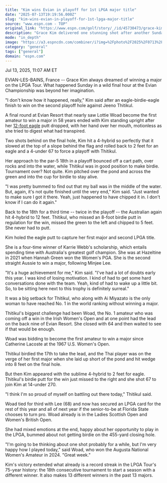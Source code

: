```yaml
---
title: "Kim wins Evian in playoff for 1st LPGA major title"
date: "2025-07-13T19:19:56.000Z"
slug: "kim-wins-evian-in-playoff-for-1st-lpga-major-title"
source: "www.espn.com - TOP"
original_link: "https://www.espn.com/golf/story/_/id/45730473/grace-kim-wins-evian-championship-playoff-1st-lpga-major"
description: "Grace Kim delivered one stunning shot after another Sunday in the Evian Championship to win her first major title."
mode: "in_depth"
image: "https://a3.espncdn.com/combiner/i?img=%2Fphoto%2F2025%2F0713%2Fr1518481_1296x729_16%2D9.jpg"
category: "general"
tags: ["general"]
domain: "espn.com"
---
```

<div id="readability-page-1" class="page"><div><div><p><span>Jul 13, 2025, 11:07 AM ET</span></p></div><p>EVIAN-LES-BAINS, France -- Grace Kim always dreamed of winning a major on the LPGA Tour. What happened Sunday in a wild final hour at the Evian Championship was beyond her imagination.</p><p>"I don't know how it happened, really," Kim said after an eagle-birdie-eagle finish to win on the second playoff hole against Jeeno Thitikul.</p><p>A final round at Evian Resort that nearly saw Lottie Woad become the first amateur to win a major in 58 years ended with Kim standing upright after her <a href="https://x.com/LPGA/status/1944400122730742233">12-foot eagle</a> putt dropped, with her hand over her mouth, motionless as she tried to digest what had transpired.</p><p>Two shots behind on the final hole, Kim hit a 4-hybrid so perfectly that it slowed at the top of a slope behind the flag and rolled back to 2 feet for an eagle and a 4-under 67 to force a playoff with Thitikul.</p><p>Her approach to the par-5 18th in a playoff bounced off a cart path, over rocks and into the water, while Thitikul was in good position to make birdie. Tournament over? Not quite. Kim pitched over the pond and across the green and into the cup for birdie to stay alive.</p><p>"I was pretty bummed to find out that my ball was in the middle of the water. But, again, it's not quite finished until the very end," Kim said. "Just wanted to make sure I got it there. Yeah, just happened to have chipped it in. I don't know if I can do it again."</p><p>Back to the 18th for a third time -- twice in the playoff -- the Australian again hit 4-hybrid to 12 feet. Thitikul, who missed an 8-foot birdie putt in regulation for the win, missed the green to the left and chipped to 5 feet. She never had to putt.</p><p>Kim holed the eagle putt to capture her first major and second LPGA title.</p><p>She is a four-time winner of Karrie Webb's scholarship, which entails spending time with Australia's greatest golf champion. She was at Hazeltine in 2021 when Hannah Green won the Women's PGA. She is the second straight Aussie to win a major, following Minjee Lee.</p><p>"It's a huge achievement for me," Kim said. "I've had a lot of doubts early this year. I was kind of losing motivation. I kind of had to get some hard conversations done with the team. Yeah, kind of had to wake up a little bit. So, to be sitting here next to this trophy is definitely surreal."</p><p>It was a big setback for Thitikul, who along with Ai Miyazato is the only woman to have reached No. 1 in the world ranking without winning a major.</p><p>Thitikul's biggest challenge had been Woad, the No. 1 amateur who was coming off a win in the Irish Women's Open and at one point had the lead on the back nine of Evian Resort. She closed with 64 and then waited to see if that would be enough.</p><p>Woad was bidding to become the first amateur to win a major since Catherine Lacoste at the 1967 U.S. Women's Open.</p><p>Thitikul birdied the 17th to take the lead, and the Thai player was on the verge of her first major when she laid up short of the pond and hit wedge into 8 feet on the final hole.</p><p>But then Kim appeared with the sublime 4-hybrid to 2 feet for eagle. Thitikul's birdie putt for the win just missed to the right and she shot 67 to join Kim at 14-under 270.</p><p>"I think I'm so proud of myself on battling out there today," Thitikul said.</p><p>Woad tied for third with Lee (68) and now has secured an LPGA card for the rest of this year and all of next year if the senior-to-be at Florida State chooses to turn pro. Woad already is in the Ladies Scottish Open and Women's British Open.</p><p>She had mixed emotions at the end, happy about her opportunity to play in the LPGA, bummed about not getting birdie on the 455-yard closing hole.</p><p>"I'm going to be thinking about one shot probably for a while, but I'm very happy how I played today," said Woad, who won the Augusta National Women's Amateur in 2024. "Great week."</p><p>Kim's victory extended what already is a record streak in the LPGA Tour's 75-year history: the 18th consecutive tournament to start a season with a different winner. It also makes 13 different winners in the past 13 majors.</p>
</div></div>